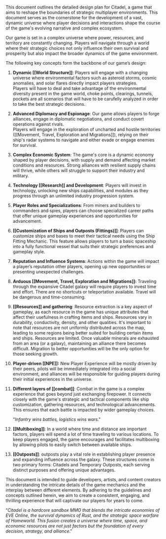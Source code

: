 

This document outlines the detailed design plan for Citadel, a game that aims to reshape the boundaries of strategic multiplayer environments. This document serves as the cornerstone for the development of a vast, dynamic universe where player decisions and interactions shape the course of the game's evolving narrative and complex ecosystem.

Our game is set in a complex universe where power, resources, and territory are constantly changing. Players will navigate through a world where their strategic choices not only influence their own survival and prosperity but also impact the broader dynamics of the game environment.

The following key concepts form the backbone of our game’s design:

1. **Dynamic [[World Structure]]**: Players will engage with a changing universe where environmental factors such as asteroid storms, cosmic anomalies, and solar flares directly impact players strategies.  
    Players will have to deal and take advantage of the environmental diversity present in the game world, choke points, clearings, tunnels, pockets are all scenarios that will have to be carufelly analyzed in order to take the best strategic decisions.
    
2. **Advanced Diplomacy and Espionage**: Our game allows players to forge alliances, engage in diplomatic negotiations, and conduct covert operations against rivals.  
    Players will engage in the exploration of uncharted and hostile territories ([[Movement, Travel, Exploration and Migrations]]), relying on their ship's radar systems to navigate and either evade or engage enemies for survival.
    
3. **Complex Economic System**: The game's core is a dynamic economy shaped by player decisions, with supply and demand affecting market conditions and resources. Strong alliances with resilient supply chains will thrive, while others will struggle to support their industry and military.
    
4. **Technology [[Research]] and Development**: Players will invest in technology, unlocking new ships capabilities, and modules as they progress through an unlimited industry progression system.
    
5. **Player Roles and Specializations**: From miners and builders to commanders and spies, players can choose specialized career paths that offer unique gameplay experiences and opportunities for advancement.
    
6. **[[Customization of Ships and Outposts (Fittings)]]**: Players can customize ships and bases to meet their tactical needs using the Ship Fitting Mechanic. This feature allows players to turn a basic spaceship into a fully functional vessel that suits their strategic preferences and gameplay style.
    
7. **Reputation and Influence Systems**: Actions within the game will impact a player’s reputation other players, opening up new opportunities or presenting unexpected challenges.
    
8. **Arduous [[Movement, Travel, Exploration and Migrations]]:** Traveling through the expansive Citadel galaxy will require players to invest time and effort. There are no shortcuts or teleportation available. Travel will be dangerous and time-consuming.
    
9. **[[Resources]] and gathering**: Resource extraction is a key aspect of gameplay, as each resource in the game has unique attributes that affect their usefulness in crafting items and ships. Resources vary in durability, conductivity, density, and other qualities. It's important to note that resources are not uniformly distributed across the map, leading to some regions being better suited for building certain items and ships.  Resources are limited. Once valuable minerals are exhausted from an area (or a galaxy), maintaining an alliance there becomes difficult. Migration to better opportunities will be the only option for those seeking growth.
    
10. **Player-driven [[NPE]]:** New Player Experience will be mostly driven by their peers, pilots will be immediately integrated into a social environment, and alliances will be responsible for guiding players during their initial experiences in the universe.
    
11. **Different layers of [[combat]]**: Combat in the game is a complex experience that goes beyond just exchanging firepower. It connects closely with the game's strategic and tactical components like ship customization, gathering resources, and technological advancements. This ensures that each battle is impacted by wider gameplay choices.
    
    "*Infantry wins battles, logistics wins wars*."
    
12. **[[Multiboxing]]**: In a world where time and distance are important factors, players will spend a lot of time traveling to various locations. To keep players engaged, the game encourages and facilitates multiboxing by allowing pilots to easily switch between available ships.
13. **[[Outposts]]**: outposts play a vital role in establishing player presence and expanding influence across the galaxy. These structures come in two primary forms: Citadels and Temporary Outposts, each serving distinct purposes and offering unique advantages. 


This document is intended to guide developers, artists, and content creators in understanding the intricate details of the game mechanics and the interplay between different elements. By adhering to the guidelines and concepts outlined herein, we aim to create a consistent, engaging, and thrilling experience that will captivate our players for years to come.

“_Citadel is a hardcore sandbox MMO that blends the intricate economies of EVE Online, the survival dynamics of Rust, and the strategic space warfare of Homeworld. This fusion creates a universe where time, space, and economic resources are not just factors but the foundation of every decision, strategy, and alliance_.”
